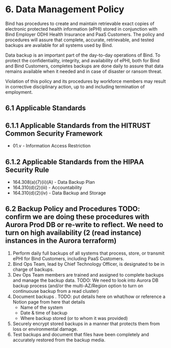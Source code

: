 # 6. Data Management Policy

Bind has procedures to create and maintain retrievable exact copies of electronic protected health information (ePHI) stored in conjunction with Bind Employer ODHI Health Insurance and PaaS Customers.  The policy and procedures will assure that complete, accurate, retrievable, and tested backups are available for all systems used by Bind.

Data backup is an important part of the day-to-day operations of Bind. To protect the confidentiality, integrity, and availability of ePHI, both for Bind and Bind Customers, completes backups are done daily to assure that data remains available when it needed and in case of disaster or ransom threat.

Violation of this policy and its procedures by workforce members may result in corrective disciplinary action, up to and including termination of employment.

## 6.1 Applicable Standards

## 6.1.1 Applicable Standards from the HITRUST Common Security Framework

* 01.v - Information Access Restriction

## 6.1.2 Applicable Standards from the HIPAA Security Rule

* 164.308(a)(7)(ii)(A) - Data Backup Plan
* 164.310(d)(2)(iii) - Accountability
* 164.310(d)(2)(iv) - Data Backup and Storage

## 6.2 Backup Policy and Procedures TODO: confirm we are doing these procedures with Aurora Prod DB or re-write to reflect.  We need to turn on high availability (2 (read instance) instances in the Aurora terraform) 

1. Perform daily full backups of all systems that process, store, or transmit ePHI for Bind Customers, including PaaS Customers.
2. Bind Ops Team, lead by Chief Technology Officer, is designated to be in charge of backups.
3. Dev Ops Team members are trained and assigned to complete backups and manage the backup data. TODO: We need to look into Aurora DB backup process (and/or the multi-AZ/Region option to turn on continuouse backup from a read cluster)
4. Document backups . TODO:  put details here on what/how or reference a Notion page from here that details
	* Name of the system
	* Date & time of backup
	* Where backup stored (or to whom it was provided)
5. Securely encrypt stored backups in a manner that protects them from loss or environmental damage.
6. Test backups and document that files have been completely and accurately restored from the backup media.

